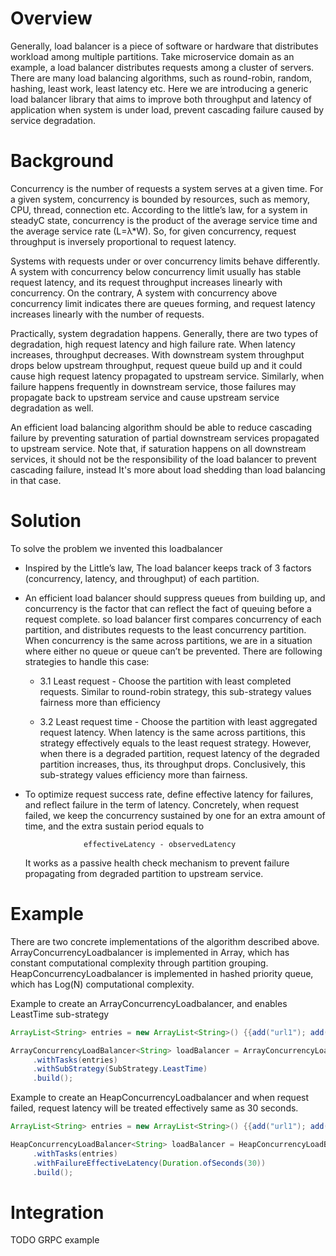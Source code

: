 # Overview
Generally, load balancer is a piece of software or hardware that distributes workload among multiple partitions. 
Take microservice domain as an example, a load balancer distributes requests among a cluster of servers. 
There are many load balancing algorithms, such as round-robin, random, hashing, least work, least latency etc.
Here we are introducing a generic load balancer library that aims to improve both throughput and latency of application when system is under load,
prevent cascading failure caused by service degradation. 

# Background
Concurrency is the number of requests a system serves at a given time.
For a given system, concurrency is bounded by resources, such as memory, CPU,  thread, connection etc.
According to the little’s law, for a system in steadyC state, concurrency is the product of the average service time and the average service rate (L=λ*W).
So, for given concurrency, request throughput is inversely proportional to request latency.

Systems with requests under or over concurrency limits behave differently. 
A system with concurrency below concurrency limit usually has stable request latency, and its request throughput increases linearly with concurrency.
On the contrary, A system with concurrency above concurrency limit indicates there are queues forming, and request latency increases linearly with the number of requests.

Practically, system degradation happens. Generally, there are two types of degradation, high request latency and high failure rate.
When latency increases, throughput decreases. With downstream system throughput drops below upstream throughput, request queue build up and it could cause high request latency propagated to upstream service.
Similarly, when failure happens frequently in downstream service, those failures may propagate back to upstream service and cause upstream service degradation as well.

An efficient load balancing algorithm should be able to reduce cascading failure by preventing saturation of partial downstream services propagated to upstream service.
Note that, if saturation happens on all downstream services, it should not be the responsibility of the load balancer to prevent cascading failure, instead It's more about load shedding than load balancing in that case. 

# Solution
To solve the problem we invented this loadbalancer 
- Inspired by the Little’s law, The load balancer keeps track of 3 factors (concurrency, latency, and throughput) of each partition.
- An efficient load balancer should suppress queues from building up, and concurrency is the factor that can reflect the fact of queuing before a request complete.
so load balancer first compares concurrency of each partition, and distributes requests to the least concurrency partition. 
When concurrency is the same across partitions,  we are in a situation where either no queue or queue can’t be prevented. There are following strategies to handle this case:
    
    - 3.1 Least request - Choose the partition with least completed requests. Similar to round-robin strategy, this sub-strategy values fairness more than efficiency
    
    - 3.2 Least request time - Choose the partition with least aggregated request latency. When latency is the same across partitions, this strategy effectively equals to the least request strategy. 
    However, when there is a degraded partition, request latency of the degraded partition increases, thus, its throughput drops. Conclusively, this sub-strategy values efficiency more than fairness.

- To optimize request success rate, define effective latency for failures, and reflect failure in the term of latency. 
Concretely, when request failed, we keep the concurrency sustained by one for an extra amount of time, and the extra sustain period equals to 
                   
                   effectiveLatency - observedLatency

  It works as a passive health check mechanism to prevent failure propagating from degraded partition to upstream service.


# Example

There are two concrete implementations of the algorithm described above.
ArrayConcurrencyLoadbalancer is implemented in Array, which has constant computational complexity through partition grouping.
HeapConcurrencyLoadbalancer is implemented in hashed priority queue, which has Log(N) computational complexity.

Example to create an ArrayConcurrencyLoadbalancer, and enables LeastTime sub-strategy
```java
ArrayList<String> entries = new ArrayList<String>() {{add("url1"); add("url2"); add("url3");}};

ArrayConcurrencyLoadBalancer<String> loadBalancer = ArrayConcurrencyLoadBalancer.newBuilder(String.class)
     .withTasks(entries)
     .withSubStrategy(SubStrategy.LeastTime)
     .build();
```

Example to create an HeapConcurrencyLoadbalancer
and when request failed, request latency will be treated effectively same as 30 seconds.
```java
ArrayList<String> entries = new ArrayList<String>() {{add("url1"); add("url2");}};

HeapConcurrencyLoadBalancer<String> loadBalancer = HeapConcurrencyLoadBalancer.newBuilder(String.class)
     .withTasks(entries)
     .withFailureEffectiveLatency(Duration.ofSeconds(30))
     .build();
```

# Integration
TODO
GRPC example